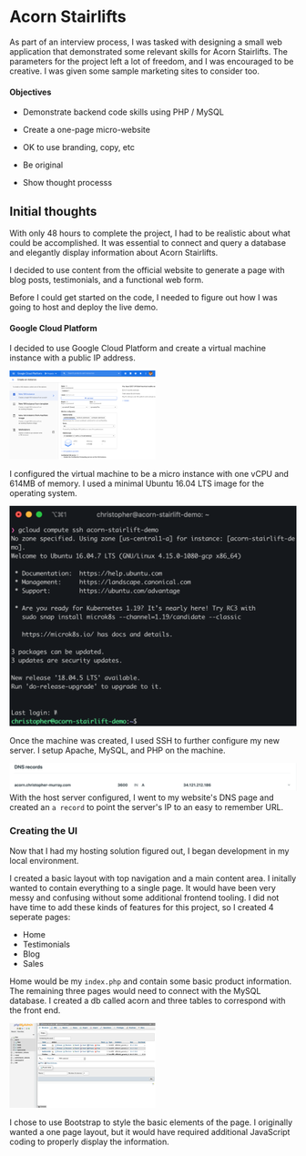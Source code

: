 # Acorn Stairlifts 

As part of an interview process, I was tasked with designing a small web application that demonstrated some relevant skills for Acorn Stairlifts. The parameters for the project left a lot of freedom, and I was encouraged to be creative. I was given some sample marketing sites to consider too. 

#### Objectives

* Demonstrate backend code skills using PHP / MySQL

* Create a one-page micro-website

* OK to use branding, copy, etc

* Be original

* Show thought processs

  

## Initial thoughts

With only 48 hours to complete the project, I had to be realistic about what could be accomplished. It was essential to connect and query a database and elegantly display information about Acorn Stairlifts.

I decided to use content from the official website to generate a page with blog posts, testimonials, and a functional web form.

Before I could get started on the code, I needed to figure out how I was going to host and deploy the live demo. 

#### Google Cloud Platform

I decided to use Google Cloud Platform and create a virtual machine instance with a public IP address. 

<img src="acorn_screenshots/gcp-vm.png" alt="image-20200819110944967" style="zoom:25%;" />

I configured the virtual machine to be a micro instance with one vCPU and 614MB of memory. I used a minimal Ubuntu 16.04 LTS image for the operating system.

![](acorn_screenshots/ssh.png)

Once the machine was created, I used SSH to further configure my new server. I setup Apache, MySQL, and PHP on the machine.

![image-20200819112321687](acorn_screenshots/dns.png)With the host server configured, I went to my website's DNS page and created an `a record` to point the server's IP to an easy to remember URL.



### Creating the UI 

Now that I had my hosting solution figured out, I began development in my local environment. 

I created a basic layout with top navigation and a main content area. I initally wanted to contain everything to a single page. It would have been very messy and confusing without some additional frontend tooling. I did not have time to add these kinds of features for this project, so I created 4 seperate pages:

* Home
* Testimonials
* Blog
* Sales

Home would be my `index.php` and contain some basic product information. The remaining three pages would need to connect with the MySQL database. I created a db called acorn and three tables to correspond with the front end.

<img src="acorn_screenshots/phpmyadmin.png" alt="image-20200819113533898" style="zoom:25%;" />

I chose to use Bootstrap to style the basic elements of the page. I originally wanted a one page layout, but it would have required additional JavaScript coding to properly display the information.